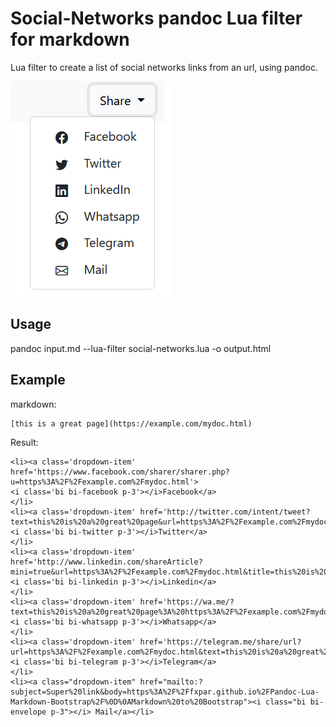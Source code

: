# Social-Networks pandoc Lua filter for markdown

Lua filter to create a list of social networks links from an url, using pandoc.

![sharing](/media/share.png) 


## Usage

pandoc input.md --lua-filter social-networks.lua -o output.html



## Example

markdown:

```
[this is a great page](https://example.com/mydoc.html)
```

Result:

```
<li><a class='dropdown-item' href='https://www.facebook.com/sharer/sharer.php?u=https%3A%2F%2Fexample.com%2Fmydoc.html'>
<i class='bi bi-facebook p-3'></i>Facebook</a>
</li>
<li><a class='dropdown-item' href='http://twitter.com/intent/tweet?text=this%20is%20a%20great%20page&url=https%3A%2F%2Fexample.com%2Fmydoc.html'>
<i class='bi bi-twitter p-3'></i>Twitter</a>
</li>
<li><a class='dropdown-item' href='http://www.linkedin.com/shareArticle?mini=true&url=https%3A%2F%2Fexample.com%2Fmydoc.html&title=this%20is%20a%20great%20page'>
<i class='bi bi-linkedin p-3'></i>Linkedin</a>
</li>
<li><a class='dropdown-item' href='https://wa.me/?text=this%20is%20a%20great%20page%3A%20https%3A%2F%2Fexample.com%2Fmydoc.html'>
<i class='bi bi-whatsapp p-3'></i>Whatsapp</a>
</li>
<li><a class='dropdown-item' href='https://telegram.me/share/url?url=https%3A%2F%2Fexample.com%2Fmydoc.html&text=this%20is%20a%20great%20page'>
<i class='bi bi-telegram p-3'></i>Telegram</a>
</li>
<li><a class="dropdown-item" href="mailto:?subject=Super%20link&body=https%3A%2F%2Ffxpar.github.io%2FPandoc-Lua-Markdown-Bootstrap%2F%0D%0AMarkdown%20to%20Bootstrap"><i class="bi bi-envelope p-3"></i> Mail</a></li>

```


